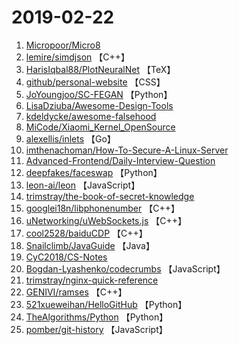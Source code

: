 # 2019-02-22

1. [Micropoor/Micro8](https://github.com/Micropoor/Micro8) 
2. [lemire/simdjson](https://github.com/lemire/simdjson) 【C++】
3. [HarisIqbal88/PlotNeuralNet](https://github.com/HarisIqbal88/PlotNeuralNet) 【TeX】
4. [github/personal-website](https://github.com/github/personal-website) 【CSS】
5. [JoYoungjoo/SC-FEGAN](https://github.com/JoYoungjoo/SC-FEGAN) 【Python】
6. [LisaDziuba/Awesome-Design-Tools](https://github.com/LisaDziuba/Awesome-Design-Tools) 
7. [kdeldycke/awesome-falsehood](https://github.com/kdeldycke/awesome-falsehood) 
8. [MiCode/Xiaomi_Kernel_OpenSource](https://github.com/MiCode/Xiaomi_Kernel_OpenSource) 
9. [alexellis/inlets](https://github.com/alexellis/inlets) 【Go】
10. [imthenachoman/How-To-Secure-A-Linux-Server](https://github.com/imthenachoman/How-To-Secure-A-Linux-Server) 
11. [Advanced-Frontend/Daily-Interview-Question](https://github.com/Advanced-Frontend/Daily-Interview-Question) 
12. [deepfakes/faceswap](https://github.com/deepfakes/faceswap) 【Python】
13. [leon-ai/leon](https://github.com/leon-ai/leon) 【JavaScript】
14. [trimstray/the-book-of-secret-knowledge](https://github.com/trimstray/the-book-of-secret-knowledge) 
15. [googlei18n/libphonenumber](https://github.com/googlei18n/libphonenumber) 【C++】
16. [uNetworking/uWebSockets.js](https://github.com/uNetworking/uWebSockets.js) 【C++】
17. [cool2528/baiduCDP](https://github.com/cool2528/baiduCDP) 【C++】
18. [Snailclimb/JavaGuide](https://github.com/Snailclimb/JavaGuide) 【Java】
19. [CyC2018/CS-Notes](https://github.com/CyC2018/CS-Notes) 
20. [Bogdan-Lyashenko/codecrumbs](https://github.com/Bogdan-Lyashenko/codecrumbs) 【JavaScript】
21. [trimstray/nginx-quick-reference](https://github.com/trimstray/nginx-quick-reference) 
22. [GENIVI/ramses](https://github.com/GENIVI/ramses) 【C++】
23. [521xueweihan/HelloGitHub](https://github.com/521xueweihan/HelloGitHub) 【Python】
24. [TheAlgorithms/Python](https://github.com/TheAlgorithms/Python) 【Python】
25. [pomber/git-history](https://github.com/pomber/git-history) 【JavaScript】
